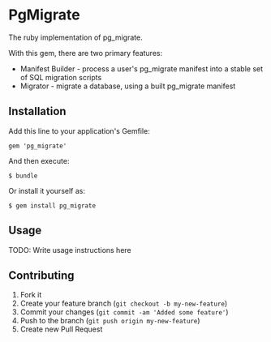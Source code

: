 # PgMigrate

The ruby implementation of pg_migrate.  

With this gem, there are two primary features:
* Manifest Builder - process a user's pg_migrate manifest into a stable set of SQL migration scripts
* Migrator - migrate a database, using a built pg_migrate manifest

## Installation

Add this line to your application's Gemfile:

    gem 'pg_migrate'

And then execute:

    $ bundle

Or install it yourself as:

    $ gem install pg_migrate

## Usage

TODO: Write usage instructions here

## Contributing

1. Fork it
2. Create your feature branch (`git checkout -b my-new-feature`)
3. Commit your changes (`git commit -am 'Added some feature'`)
4. Push to the branch (`git push origin my-new-feature`)
5. Create new Pull Request
